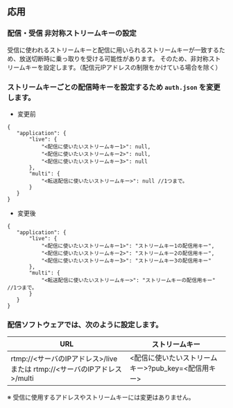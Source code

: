 ## 応用
### 配信・受信 非対称ストリームキーの設定

受信に使われるストリームキーと配信に用いられるストリームキーが一致するため、放送切断時に乗っ取りを受ける可能性があります。
そのため、非対称ストリームキーを設定します。（配信元IPアドレスの制限をかけている場合を除く）

### ストリームキーごとの配信時キーを設定するため `auth.json` を変更します。
 
  - 変更前
 ````
 {
    "application": {
        "live": {
            "<配信に使いたいストリームキー1>": null,
            "<配信に使いたいストリームキー2>": null,
            "<配信に使いたいストリームキー3>": null
        },
        "multi": {
            "<転送配信に使いたいストリームキー>": null //1つまで。
        }
    }
}
 ````

  - 変更後
 ````
 {
    "application": {
        "live": {
            "<配信に使いたいストリームキー1>": "ストリームキー1の配信用キー",
            "<配信に使いたいストリームキー2>": "ストリームキー2の配信用キー",
            "<配信に使いたいストリームキー3>": "ストリームキー3の配信用キー"
        },
        "multi": {
            "<転送配信に使いたいストリームキー>": "ストリームキーの配信用キー" //1つまで。
        }
    }
}
 ````

### 配信ソフトウェアでは、次のように設定します。

 |URL|ストリームキー|
 |----|----|
 |rtmp://<サーバのIPアドレス>/live または rtmp://<サーバのIPアドレス>/multi|<配信に使いたいストリームキー>?pub_key=<配信用キー>|

※ 受信に使用するアドレスやストリームキーには変更はありません。
